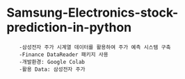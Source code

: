 # Samsung-Electronics-stock-prediction-in-python

  		-삼성전자 주가 시계열 데이터를 활용하여 주가 예측 시스템 구축
  		-Finance DataReader 패키지 사용
  		-개발환경: Google Colab
  		-활용 Data: 삼성전자 주가
